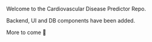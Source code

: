 Welcome to the Cardiovascular Disease Predictor Repo.

Backend, UI and DB components have been added.

More to come 🙂
